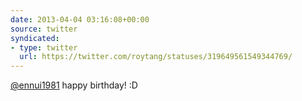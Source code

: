 ```yaml
---
date: 2013-04-04 03:16:08+00:00
source: twitter
syndicated:
- type: twitter
  url: https://twitter.com/roytang/statuses/319649561549344769/
---
```


[@ennui1981](https://twitter.com/ennui1981/) happy birthday! :D